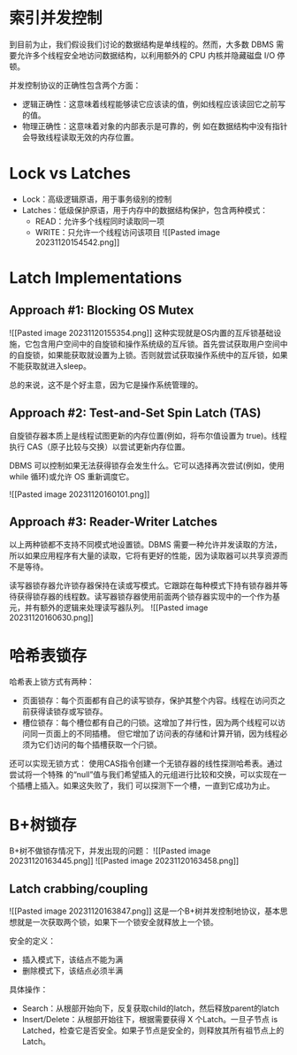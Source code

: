 # 索引并发控制
到目前为止，我们假设我们讨论的数据结构是单线程的。然而，大多数 DBMS 需要允许多个线程安全地访问数据结构，以利用额外的 CPU 内核并隐藏磁盘 I/O 停顿。

并发控制协议的正确性包含两个方面：
- 逻辑正确性：这意味着线程能够读它应该读的值，例如线程应该读回它之前写的值。
- 物理正确性：这意味着对象的内部表示是可靠的，例 如在数据结构中没有指针会导致线程读取无效的内存位置。

# Lock vs Latches
- Lock：高级逻辑原语，用于事务级别的控制
- Latches：低级保护原语，用于内存中的数据结构保护，包含两种模式：
	- READ：允许多个线程同时读取同一项
	- WRITE：只允许一个线程访问该项目
![[Pasted image 20231120154542.png]]

# Latch Implementations
## Approach #1: Blocking OS Mutex
![[Pasted image 20231120155354.png]]
这种实现就是OS内置的互斥锁基础设施，它包含用户空间中的自旋锁和操作系统级的互斥锁。首先尝试获取用户空间中的自旋锁，如果能获取就设置为上锁。否则就尝试获取操作系统中的互斥锁，如果不能获取就进入sleep。

总的来说，这不是个好主意，因为它是操作系统管理的。

## Approach \#2: Test-and-Set Spin Latch (TAS)
自旋锁存器本质上是线程试图更新的内存位置(例如，将布尔值设置为 true)。线程执行 CAS（原子比较与交换）以尝试更新内存位置。

DBMS 可以控制如果无法获得锁存会发生什么。它可以选择再次尝试(例如，使用 while 循环)或允许 OS 重新调度它。

![[Pasted image 20231120160101.png]]

## Approach #3: Reader-Writer Latches
以上两种锁都不支持不同模式地设置锁。DBMS 需要一种允许并发读取的方法，所以如果应用程序有大量的读取，它将有更好的性能，因为读取器可以共享资源而不是等待。

读写器锁存器允许锁存器保持在读或写模式。它跟踪在每种模式下持有锁存器并等待获得锁存器的线程数。读写器锁存器使用前面两个锁存器实现中的一个作为基元，并有额外的逻辑来处理读写器队列。
![[Pasted image 20231120160630.png]]

# 哈希表锁存
哈希表上锁方式有两种：
- 页面锁存：每个页面都有自己的读写锁存，保护其整个内容。线程在访问页之前获得读锁存或写锁存。
- 槽位锁存：每个槽位都有自己的闩锁。这增加了并行性，因为两个线程可以访问同一页面上的不同插槽。 但它增加了访问表的存储和计算开销，因为线程必须为它们访问的每个插槽获取一个闩锁。

还可以实现无锁方式：
使用CAS指令创建一个无锁存器的线性探测哈希表。通过尝试将一个特殊 的“null”值与我们希望插入的元组进行比较和交换，可以实现在一个插槽上插入。如果这失败了，我们 可以探测下一个槽，一直到它成功为止。

# B+树锁存
B+树不做锁存情况下，并发出现的问题：
![[Pasted image 20231120163445.png]]
![[Pasted image 20231120163458.png]]

## Latch crabbing/coupling
![[Pasted image 20231120163847.png]]
这是一个B+树并发控制地协议，基本思想就是一次获取两个锁，如果下一个锁安全就释放上一个锁。

安全的定义：
- 插入模式下，该结点不能为满
- 删除模式下，该结点必须半满

具体操作：
- Search：从根部开始向下，反复获取child的latch，然后释放parent的latch
- Insert/Delete：从根部开始往下，根据需要获得 X 个Latch。一旦子节点 is Latched，检查它是否安全。如果子节点是安全的，则释放其所有祖节点上的Latch。



